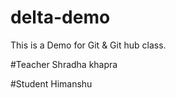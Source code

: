# delta-demo
This is a Demo for Git &amp; Git hub class.

#Teacher 
Shradha khapra

#Student
Himanshu